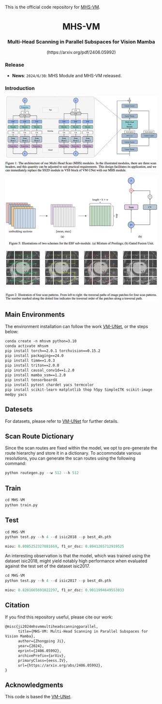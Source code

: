 This is the official code repository for [MHS-VM](https://arxiv.org/pdf/2406.05992).

<div align="center">
<h1> MHS-VM </h1>
<h3> Multi-Head Scanning in Parallel Subspaces for Vision Mamba </h3>
(https://arxiv.org/pdf/2406.05992)
</div>

### Release

- **News**: `2024/6/30`: MHS Module and MHS-VM released.

### Introduction

![module](https://github.com/PixDeep/MHS-VM/blob/main/assets/Figure-1.png)

![Embedding Section Fusion](https://github.com/PixDeep/MHS-VM/blob/main/assets/Figure-5.png)

![Scan Patterns](https://github.com/PixDeep/MHS-VM/blob/main/assets/Figure-2.png)

## Main Environments

The environment installation can follow the work [VM-UNet](https://github.com/JCruan519/VM-UNet), or the steps below:

```shell
conda create -n mhsvm python=3.10
conda activate mhsvm
pip install torch==2.0.1 torchvision==0.15.2
pip install packaging==24.0
pip install timm==1.0.3
pip install triton==2.0.0
pip install causal_conv1d==1.2.0 
pip install mamba_ssm==1.2.0
pip install tensorboardX  
pip install pytest chardet yacs termcolor
pip install scikit-learn matplotlib thop h5py SimpleITK scikit-image medpy yacs
```

## Datesets

For datasets, please refer to [VM-UNet](https://github.com/JCruan519/VM-UNet) for further details.

## Scan Route Dictionary

Since the scan routes are fixed within the model, we opt to pre-generate the route hierarchy and store it in a dictionary. To accommodate various resolutions, you can generate the scan routes using the following command:

```python
python routegen.py --w 512 --h 512
```

## Train

```python
cd MHS-VM
python train.py
```

## Test

```python
cd MHS-VM
python test.py --h 4 --d isic2018 --p best_4h.pth
```

```python
miou: 0.8085252327081669, f1_or_dsc: 0.8941265712919525
```

An interesting observation is that the model, which was trained using the dataset isic2018, might yield notably high performance when evaluated against the test set of the dataset isic2017.

```python
cd MHS-VM
python test.py --h 4 --d isic2017 --p best_4h.pth
```

```python
miou: 0.8201665691022297, f1_or_dsc: 0.9011994649553033
```

## Citation

If you find this repository useful, please cite our work: 

```
@misc{ji2024mhsvmmultiheadscanningparallel,
      title={MHS-VM: Multi-Head Scanning in Parallel Subspaces for Vision Mamba}, 
      author={Zhongping Ji},
      year={2024},
      eprint={2406.05992},
      archivePrefix={arXiv},
      primaryClass={eess.IV},
      url={https://arxiv.org/abs/2406.05992}, 
}
```

## Acknowledgments

This code is based the [VM-UNet](https://arxiv.org/abs/2402.02491).
